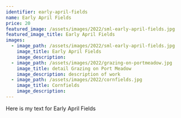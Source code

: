 ```yaml
---
identifier: early-april-fields
name: Early April Fields
price: 20
featured_image: /assets/images/2022/sml-early-april-fields.jpg
featured_image_title: Early April Fields
images:
  - image_path: /assets/images/2022/sml-early-april-fields.jpg
    image_title: Early April Fields
    image_description:
  - image_path: /assets/images/2022/grazing-on-portmeadow.jpg
    image_title: detail Grazing on Port Meadow
    image_description: description of work
  - image_path: /assets/images/2022/cornfields.jpg
    image_title: Cornfields
    image_description:
---
```

Here is my text for Early April Fields